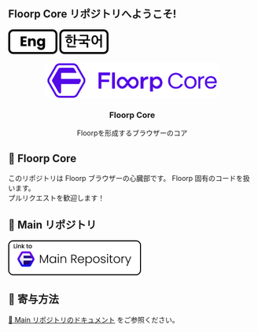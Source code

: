 ## Floorp Core リポジトリへようこそ!

[![english](./resources/icon-lang-eng.svg)](../README.md) [![korean](./resources/icon-lang-kr.svg)](./README.ko.md)

![Floorp Core](./resources/Floorp_Toolkit.svg)

<!-- ![heart in kanji](./heart.svg "心") -->

<h3 align="center">Floorp Core</h3>
<p align="center">Floorpを形成するブラウザーのコア</p>

## :sparkling_heart: Floorp Core

このリポジトリは Floorp ブラウザーの心臓部です。
Floorp 固有のコードを扱います。  
プルリクエストを歓迎します！

## :open_file_folder: Main リポジトリ

[![Link to Floorp Main Repository](./resources/Link2MainRepo.png)](https://github.com/floorp-Projects/Floorp/)

## :star2: 寄与方法

[:open_book: Main リポジトリのドキュメント](https://github.com/floorp-Projects/floorp/#-contributing) をご参照ください。

<style>
img[alt="Floorp Core"] {
  display: block;
  margin-left: auto;
  margin-right: auto;
  width: 70%;
}
</style>
